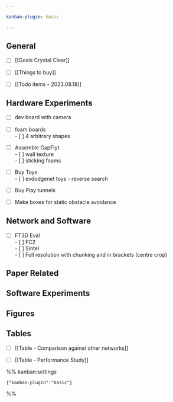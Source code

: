 ```yaml
---

kanban-plugin: basic

---
```


## General

- [ ] [[Goals Crystal Clear]]
- [ ] [[Things to buy]]
- [ ] [[Todo items - 2023.08.18]]


## Hardware Experiments

- [ ] dev board with camera
- [ ] foam boards <br>- [ ] 4 arbitrary shapes
- [ ] Assemble GapFlyt<br>- [ ] wall texture<br>- [ ] sticking foams
- [ ] Buy Toys<br>- [ ] evdodgenet toys - reverse search
- [ ] Buy Play tunnels
- [ ] Make boxes for static obstacle avoidance


## Network and Software

- [ ] FT3D Eval<br>- [ ] FC2<br>- [ ] Sintel<br>- [ ] Full resolution with chunking and in brackets (centre crop)


## Paper Related



## Software Experiments



## Figures



## Tables

- [ ] [[Table - Comparison against other networks]]
- [ ] [[Table - Performance Study]]




%% kanban:settings
```
{"kanban-plugin":"basic"}
```
%%